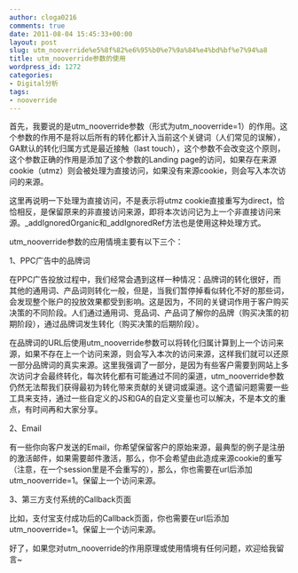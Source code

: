 ```yaml
---
author: cloga0216
comments: true
date: 2011-08-04 15:45:33+00:00
layout: post
slug: utm_nooverride%e5%8f%82%e6%95%b0%e7%9a%84%e4%bd%bf%e7%94%a8
title: utm_nooverride参数的使用
wordpress_id: 1272
categories:
- Digital分析
tags:
- nooverride
---
```


首先，我要说的是utm_nooverride参数（形式为utm_nooverride=1）的作用。这个参数的作用不是将以后所有的转化都计入当前这个关键词（人们常见的误解），GA默认的转化归属方式是最近接触（last touch），这个参数不会改变这个原则，这个参数正确的作用是添加了这个参数的Landing page的访问，如果存在来源cookie（utmz）则会被处理为直接访问，如果没有来源cookie，则会写入本次访问的来源。

这里再说明一下处理为直接访问，不是表示将utmz cookie直接重写为direct，恰恰相反，是保留原来的非直接访问来源，即将本次访问记为上一个非直接访问来源。_addIgnoredOrganic和_addIgnoredRef方法也是使用这种处理方式。

utm_nooverride参数的应用情境主要有以下三个：<!-- more -->

1、PPC广告中的品牌词

在PPC广告投放过程中，我们经常会遇到这样一种情况：品牌词的转化很好，而其他的通用词、产品词则转化一般，但是，当我们暂停掉看似转化不好的那些词，会发现整个账户的投放效果都受到影响。这是因为，不同的关键词作用于客户购买决策的不同阶段。人们通过通用词、竞品词、产品词了解你的品牌（购买决策的初期阶段），通过品牌词发生转化（购买决策的后期阶段）。

在品牌词的URL后使用utm_nooverride参数可以将转化归属计算到上一个访问来源，如果不存在上一个访问来源，则会写入本次的访问来源，这样我们就可以还原一部分品牌词的真实来源。这里我强调了一部分，是因为有些客户需要到网站上多次访问才会最终转化，每次转化都有可能通过不同的渠道，utm_nooverride参数仍然无法帮我们获得最初为转化带来贡献的关键词或渠道。这个遗留问题需要一些工具来支持，通过一些自定义的JS和GA的自定义变量也可以解决，不是本文的重点，有时间再和大家分享。

2、Email

有一些你向客户发送的Email，你希望保留客户的原始来源，最典型的例子是注册的激活邮件，如果需要邮件激活，那么，你不会希望由此造成来源cookie的重写（注意，在一个session里是不会重写的），那么，你也需要在url后添加utm_nooverride=1。保留上一个访问来源。

3、第三方支付系统的Callback页面

比如，支付宝支付成功后的Callback页面，你也需要在url后添加utm_nooverride=1。保留上一个访问来源。

好了，如果您对utm_nooverride的作用原理或使用情境有任何问题，欢迎给我留言~
